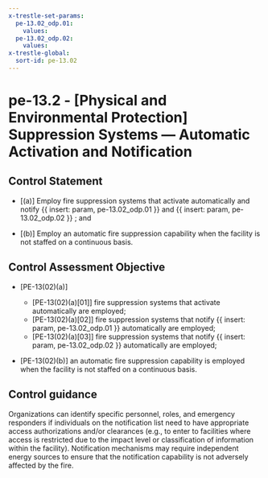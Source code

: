 ```yaml
---
x-trestle-set-params:
  pe-13.02_odp.01:
    values:
  pe-13.02_odp.02:
    values:
x-trestle-global:
  sort-id: pe-13.02
---
```


# pe-13.2 - \[Physical and Environmental Protection\] Suppression Systems — Automatic Activation and Notification

## Control Statement

- \[(a)\] Employ fire suppression systems that activate automatically and notify {{ insert: param, pe-13.02_odp.01 }} and {{ insert: param, pe-13.02_odp.02 }} ; and

- \[(b)\] Employ an automatic fire suppression capability when the facility is not staffed on a continuous basis.

## Control Assessment Objective

- \[PE-13(02)(a)\]

  - \[PE-13(02)(a)[01]\] fire suppression systems that activate automatically are employed;
  - \[PE-13(02)(a)[02]\] fire suppression systems that notify {{ insert: param, pe-13.02_odp.01 }} automatically are employed;
  - \[PE-13(02)(a)[03]\] fire suppression systems that notify {{ insert: param, pe-13.02_odp.02 }} automatically are employed;

- \[PE-13(02)(b)\] an automatic fire suppression capability is employed when the facility is not staffed on a continuous basis.

## Control guidance

Organizations can identify specific personnel, roles, and emergency responders if individuals on the notification list need to have appropriate access authorizations and/or clearances (e.g., to enter to facilities where access is restricted due to the impact level or classification of information within the facility). Notification mechanisms may require independent energy sources to ensure that the notification capability is not adversely affected by the fire.
